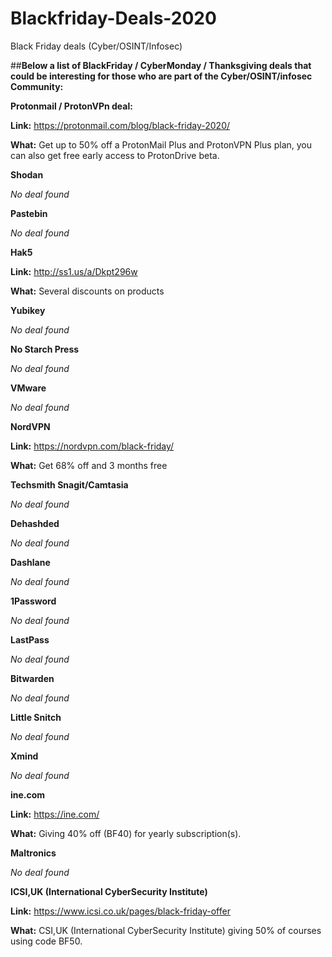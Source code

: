 # Blackfriday-Deals-2020
Black Friday deals (Cyber/OSINT/Infosec)


##**Below a list of BlackFriday / CyberMonday / Thanksgiving deals that could be interesting for those who are part of the Cyber/OSINT/infosec Community:**


**Protonmail / ProtonVPn deal:**

**Link:** https://protonmail.com/blog/black-friday-2020/

**What:** Get up to 50% off a ProtonMail Plus and ProtonVPN Plus plan, you can also get free early access to ProtonDrive beta.


**Shodan**

*No deal found*


**Pastebin**

*No deal found*


**Hak5**

**Link:** http://ss1.us/a/Dkpt296w

**What:** Several discounts on products


**Yubikey**

*No deal found*


**No Starch Press**

*No deal found* 


**VMware**

*No deal found*


**NordVPN**

**Link:** https://nordvpn.com/black-friday/

**What:** Get 68% off and 3 months free


**Techsmith Snagit/Camtasia**

*No deal found*


**Dehashded**

*No deal found*


**Dashlane**

*No deal found*


**1Password**

*No deal found*


**LastPass**

*No deal found*


**Bitwarden**

*No deal found*


**Little Snitch**

*No deal found*

**Xmind**

*No deal found*


**ine.com**

**Link:** https://ine.com/

**What:** Giving 40% off (BF40) for yearly subscription(s).


**Maltronics**

*No deal found*

**ICSI,UK (International CyberSecurity Institute)**

**Link:** https://www.icsi.co.uk/pages/black-friday-offer

**What:** CSI,UK (International CyberSecurity Institute) giving 50% of courses using code BF50.




